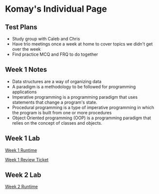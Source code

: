 # Komay's Individual Page
## Test Plans
- Study group with Caleb and Chris
- Have trio meetings once a week at home to cover topics we didn't get over the week
- Find practice MCQ and FRQ to do together

## Week 1 Notes
- Data structures are a way of organizing data 
- A paradigm is a methodology to be followed for programming applications 
- Imperative programming is a programming paradigm that uses statements that change a program's state.
- Procedural programming is a type of imperative programming in which the program is built from one or more procedures
- Object Oriented programming (OOP) is a programming paradigm that relies on the concept of classes and objects.

## Week 1 Lab

[Week 1 Runtime](https://replit.com/@piptea/pagesjava?embed=true)

[Week 1 Review Ticket](https://github.com/zenxha/komay-tri3/issues/1)

## Week 2 Lab

[Week 2 Runtime](https://www.youtube.com/watch?v=dQw4w9WgXcQ)

